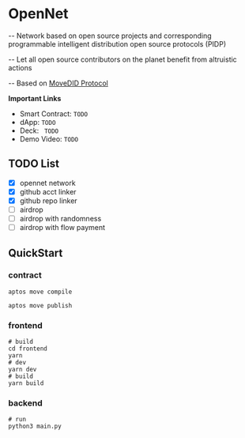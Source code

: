 # OpenNet 

-- Network based on open source projects and corresponding programmable intelligent distribution open source protocols (PIDP)

-- Let all open source contributors on the planet benefit from altruistic actions

-- Based on [MoveDID Protocol](https://github.com/NonceGeek/MoveDID)

**Important Links**

* Smart Contract: `TODO`
* dApp: `TODO`
* Deck: ` TODO`
* Demo Video: `TODO`

## TODO List

- [x] opennet network
- [x] github acct linker
- [x] github repo linker
- [ ] airdrop
- [ ] airdrop with randomness
- [ ] airdrop with flow payment

## QuickStart
### contract 
```
aptos move compile

aptos move publish

```

### frontend
```
# build
cd frontend 
yarn
# dev
yarn dev
# build
yarn build
```

### backend
```
# run 
python3 main.py
```
